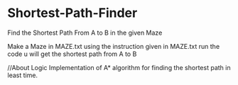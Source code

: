 # Shortest-Path-Finder

Find the Shortest Path From A to B in the given Maze

Make a Maze in MAZE.txt using the instruction given in MAZE.txt run the code u will get the shortest path from A to B

//About Logic
Implementation of A* algorithm for finding the shortest path in least time.

